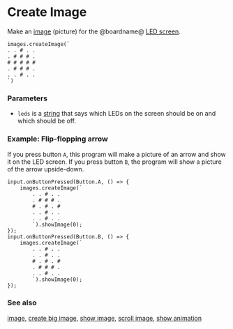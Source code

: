 # Create Image

Make an [image](/reference/images/image) (picture) for the @boardname@
[LED screen](/device/screen).

```sig
images.createImage(`
. . # . .
. # # # .
# # # # #
. # # # .
. . # . .
`)
```

### Parameters

* ``leds`` is a [string](/types/string) that says which LEDs
on the screen should be on and which should be off.

### Example: Flip-flopping arrow

If you press button `A`, this program will make a picture of an
arrow and show it on the LED screen. If you press button `B`, the
program will show a picture of the arrow upside-down.

```blocks
input.onButtonPressed(Button.A, () => {
    images.createImage(`
        . . # . .
        . # # # .
        # . # . #
        . . # . .
        . . # . .
        `).showImage(0);
});
input.onButtonPressed(Button.B, () => {
    images.createImage(`
        . . # . .
        . . # . .
        # . # . #
        . # # # .
        . . # . .
        `).showImage(0);
});
```

### See also

[image](/reference/images/image),
[create big image](/reference/images/create-big-image),
[show image](/reference/images/show-image),
[scroll image](/reference/images/scroll-image), [show animation](/reference/basic/show-animation)


